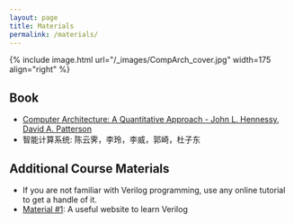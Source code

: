 ```yaml
---
layout: page
title: Materials
permalink: /materials/
---
```


{% include image.html url="/_images/CompArch_cover.jpg" width=175 align="right" %}

## Book

* [Computer Architecture: A Quantitative Approach - John L. Hennessy, David A. Patterson](https://acs.pub.ro/~cpop/SMPA/Computer%20Architecture%20A%20Quantitative%20Approach%20(5th%20edition).pdf)
* 智能计算系统: 陈云霁，李玲，李威，郭崎，杜子东

## Additional Course Materials

* If you are not familiar with Verilog programming, use any online tutorial to get a handle of it.
* [Material #1](http://www.hdlbits.com/): A useful website to learn Verilog

